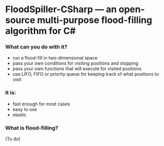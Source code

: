 # FloodSpiller-CSharp — an open-source multi-purpose flood-filling algorithm for C#

### What can you do with it? ###
* run a flood-fill in two-dimensional space
* pass your own conditions for visiting positions and stopping
* pass your own functions that will execute for visited positions
* use LIFO, FIFO or priority queue for keeping track of what positions to visit

### It is:
* fast enough for most cases
* easy to use
* elastic

### What is flood-filling?

(To do)
